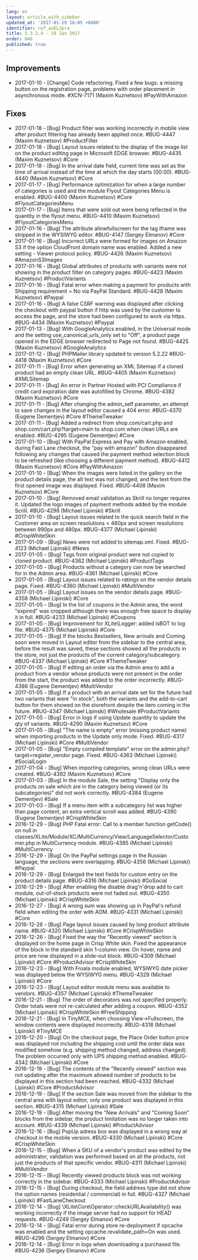 ```yaml
---
lang: en
layout: article_with_sidebar
updated_at: '2017-01-19 16:05 +0400'
identifier: ref_aoELJpra
title: 5.3.2.4 - 19 Jan 2017
order: 846
published: true
---
```

## Improvements

* 2017-01-10 - [Change] Code refactoring. Fixed a few bugs: a missing button on the registration page, problems with order placement in asynchronous mode. #XCN-7171 (Maxim Kuznetsov) #PayWithAmazon

## Fixes

* 2017-01-18 - [Bug] Product filter was working incorrectly in mobile view after product filtering has already been applied once. #BUG-4447 (Maxim Kuznetsov) #ProductFilter
* 2017-01-18 - [Bug] Layout issues related to the display of the image list on the product editing page in Microsoft EDGE browser. #BUG-4435 (Maxim Kuznetsov) #Core
* 2017-01-18 - [Bug] In the arrival date field, current time was set as the time of arrival instead of the time at which the day starts (00:00). #BUG-4440 (Maxim Kuznetsov) #Core
* 2017-01-17 - [Bug] Performance optimization for when a large number of categories is used and the module Flyout Categories Menu is enabled. #BUG-4400 (Maxim Kuznetsov) #Core #FlyoutCategoriesMenu
* 2017-01-17 - [Bug] Items that were sold out were being reflected in the quantity in the flyout menu. #BUG-4410 (Maxim Kuznetsov) #FlyoutCategoriesMenu
* 2017-01-16 - [Bug] The attribute allowfullscreen for the tag iframe was stripped in the WYSIWYG editor. #BUG-4147 (Sergey Elmanov) #Core
* 2017-01-16 - [Bug] Incorrect URLs were formed for images on Amazon S3 if the option CloudFront domain name was enabled. Added a new setting - Viewer protocol policy. #BUG-4426 (Maxim Kuznetsov) #AmazonS3Images
* 2017-01-16 - [Bug] Global attributes of products with variants were not showing in the product filter on category pages. #BUG-4423 (Maxim Kuznetsov) #ProductVariants
* 2017-01-16 - [Bug] Fatal error when making a payment for products with Shipping requirement = No via PayPal Standard. #BUG-4428 (Maxim Kuznetsov) #Paypal
* 2017-01-16 - [Bug] A false CSRF warning was displayed after clicking the checkout with paypal button if http was used by the customer to access the page, and the store had been configured to work via https. #BUG-4434 (Maxim Kuznetsov) #Paypal
* 2017-01-13 - [Bug] With GoogleAnalytics enabled, in the Universal mode and the setting use_canonical_urls_only set to "Off", a product page opened in the EDGE browser redirected to Page not found. #BUG-4425 (Maxim Kuznetsov) #GoogleAnalytics
* 2017-01-12 - [Bug] PHPMailer library updated to version 5.2.22 #BUG-4418 (Maxim Kuznetsov) #Core
* 2017-01-11 - [Bug] Error when generating an XML Sitemap if a cloned product had an empty clean URL. #BUG-4405 (Maxim Kuznetsov) #XMLSitemap
* 2017-01-11 - [Bug] An error in Partner Hosted with PCI Compliance if credit card expiration date was autofilled by Chrome. #BUG-4382 (Maxim Kuznetsov) #Core
* 2017-01-11 - [Bug] After changing the admin_self parameter, an attempt to save changes in the layout editor caused a 404 error. #BUG-4370 (Eugene Dementjev) #Core #ThemeTweaker
* 2017-01-11 - [Bug] Added a redirect from shop.com/cart.php and shop.com/cart.php?target=main to shop.com when clean URLs are enabled. #BUG-4295 (Eugene Dementjev) #Core
* 2017-01-10 - [Bug] With PayPal Express and Pay with Amazon enabled, during Fast Lane checkout, the "pay with amazon" button disappeared following any changes that caused the payment method selection block to be refreshed (like choosing a different payment method). #BUG-4412 (Maxim Kuznetsov) #Core #PayWithAmazon
*  2017-01-10 - [Bug] When the images were listed in the gallery on the product details page, the alt text was not changed, and the text from the first opened image was displayed. Fixed. #BUG-4408 (Maxim Kuznetsov) #Core
* 2017-01-10 - [Bug] Removed email validation as Skrill no longer requires it. Updated the logo images of payment methods added by the module Scrill. #BUG-4298 (Michael Lipinski) #Skrill
* 2017-01-10 - [Bug] Layout issues related to the quick search field in the Customer area on screen resolutions < 480px and screen resolutions between 990px and 480px. #BUG-4377 (Michael Lipinski) #CrispWhiteSkin
* 2017-01-09 - [Bug] News were not added to sitemap.xml. Fixed. #BUG-4123 (Michael Lipinski) #News
* 2017-01-05 - [Bug] Tags from original product were not copied to cloned product. #BUG-4362 (Michael Lipinski) #ProductTags
* 2017-01-05 - [Bug] Products without a category can now be searched for in the Admin area. #BUG-4361 (Michael Lipinski) #Core
* 2017-01-05 - [Bug] Layout issues related to ratings on the vendor details page. Fixed. #BUG-4360 (Michael Lipinski) #MultiVendor
* 2017-01-05 - [Bug] Layout issues on the vendor details page. #BUG-4358 (Michael Lipinski) #Core
* 2017-01-05 - [Bug] In the list of coupons in the Admin area, the word "expired" was cropped although there was enough free space to display it in full. #BUG-4233 (Michael Lipinski) #Coupons
* 2017-01-05 - [Bug] Improvement for XLite\Logger: added isBOT to log file. #BUG-4375 (Michael Lipinski) #Core
* 2017-01-05 - [Bug] If the blocks Bestsellers, New arrivals and Coming soon were moved in Layout editor from the sidebar to the central area, before the result was saved, these sections showed all the products in the store, not just the products of the current category/subcategory. #BUG-4337 (Michael Lipinski) #Core #ThemeTweaker
* 2017-01-05 - [Bug] If editing an order via the Admin area to add a product from a vendor whose products were not present in the order from the start, the product was added to the order incorrectly. #BUG-4386 (Eugene Dementjev) #MultiVendor
* 2017-01-05 - [Bug] If a product with an arrival date set for the future had two variants that were "in stock", both the variants and the add-to-cart button for them showed on the storefront despite the item coming in the future. #BUG-4347 (Michael Lipinski) #Wholesale #ProductVariants
* 2017-01-05 - [Bug] Error in logs if using Update quantity to update the qty of variants. #BUG-4290 (Maxim Kuznetsov) #Core
* 2017-01-05 - [Bug] "The name is empty" error (missing product name) when importing products in the Update only mode. Fixed. #BUG-4317 (Michael Lipinski) #Core #MultiVendor
* 2017-01-05 - [Bug] "Empty compiled template" error on the admin.php?target=register_vendor page. Fixed. #BUG-4363 (Michael Lipinski) #SocialLogin
* 2017-01-04 - [Bug] When importing categories, wrong clean URLs were created. #BUG-4392 (Maxim Kuznetsov) #Core
* 2017-01-03 - [Bug] In the module Sale, the setting "Display only the products on sale which are in the category being viewed (or its subcategories)" did not work correctly. #BUG-4384 (Eugene Dementjev) #Sale
* 2017-01-03 - [Bug] If a menu item with a subcategory list was higher than page content, an extra vertical scroll was added. #BUG-4390 (Eugene Dementjev) #CrispWhiteSkin
* 2016-12-29 - [Bug] PHP Fatal error:  Call to a member function getCode() on null in classes/XLite/Module/XC/MultiCurrency/View/LanguageSelector/Customer.php in MultiCurrency module. #BUG-4385 (Michael Lipinski) #MultiCurrency
* 2016-12-29 - [Bug] On the PayPal settings page in the Russian language, the sections were overlapping. #BUG-4356 (Michael Lipinski) #Paypal
* 2016-12-29 - [Bug] Enlarged the text fields for custom entry on the product details page. #BUG-4316 (Michael Lipinski) #GoSocial
* 2016-12-29 - [Bug] After enabling the disable drag'n'drop add to cart module, out-of-stock products were not faded out. #BUG-4350 (Michael Lipinski) #CrispWhiteSkin
* 2016-12-27 - [Bug] A wrong sum was showing up in PayPal's refund field when editing the order with AOM. #BUG-4331 (Michael Lipinski) #Core
* 2016-12-26 - [Bug] Page layout issues caused by long product attribute name. #BUG-4320 (Michael Lipinski) #Core #CrispWhiteSkin
* 2016-12-26 - [Bug] Fixed the way the "Recently viewed" section is displayed on the home page in Crisp White skin. Fixed the appearance of the block in the standard skin 1-column view. On hover, name and price are now displayed in a slide-out block. #BUG-4309 (Michael Lipinski) #Core #ProductAdvisor #CrispWhiteSkin
* 2016-12-23 - [Bug] With Froala module enabled, WYSIWYG date picker was displayed below the WYSIWYG menu. #BUG-4329 (Michael Lipinski) #Core
* 2016-12-23 - [Bug] Layout editor module menu was available to vendors. #BUG-4357 (Michael Lipinski) #ThemeTweaker
* 2016-12-21 - [Bug] The order of decorators was not specified properly. Order totals were not re-calculated after adding a coupon. #BUG-4352 (Michael Lipinski) #CrispWhiteSkin #FreeShipping
* 2016-12-21 - [Bug] In TinyMCE, when choosing View->Fullscreen, the window contents were displayed incorrectly. #BUG-4318 (Michael Lipinski) #TinyMCE
* 2016-12-20 - [Bug] On the checkout page, the Place Order button price was displayed not including the shipping cost until the order data was modified somehow (e.g. shipping method changed, address changed). The problem occurred only with UPS shipping method enabled. #BUG-4342 (Michael Lipinski) #Core
* 2016-12-19 - [Bug] The contents of the "Recently viewed" section was not updating after the maximum allowed number of products to be displayed in this section had been reached. #BUG-4332 (Michael Lipinski) #Core #ProductAdvisor
* 2016-12-19 - [Bug] If the section Sale was moved from the sidebar to the central area with layout editor, only one product was displayed in this section. #BUG-4315 (Michael Lipinski) #Sale
* 2016-12-19 - [Bug] After moving the "New Arrivals" and "Coming Soon" blocks from the sidebar, the product limitation was no longer taken into account. #BUG-4339 (Michael Lipinski) #ProductAdvisor
* 2016-12-16 - [Bug] PopUp adress box was displayed in a wrong way at checkout in the mobile version. #BUG-4330 (Michael Lipinski) #Core #CrispWhiteSkin
* 2016-12-15 - [Bug] When a SKU of a vendor's product was edited by the administrator, validation was performed based on all the products, not just the products of that specific vendor. #BUG-4311 (Michael Lipinski) #MultiVendor
* 2016-12-15 - [Bug] Recently viewed products block was not working correctly in the sidebar. #BUG-4333 (Michael Lipinski) #ProductAdvisor
* 2016-12-15 - [Bug] During checkout, the field address type did not show the option names (residential / commercial) in full. #BUG-4327 (Michael Lipinski) #FastLaneCheckout
* 2016-12-14 - [Bug] \XLite\Core\Operator::checkURLAvailability() was working incorrectly if the image server had no support for HEAD requests. #BUG-4249 (Sergey Elmanov) #Core
* 2016-12-14 - [Bug] Fatal error during store re-deployment if opcache was enabled and the setting opcache.revalidate_path=On was used. #BUG-4296 (Sergey Elmanov) #Core
* 2016-12-14 - [Bug] Error in logs when downloading a purchased file. #BUG-4236 (Sergey Elmanov) #Core


